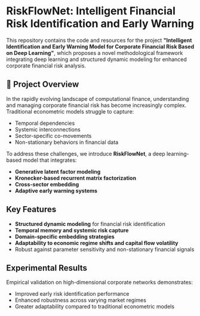 # RiskFlowNet: Intelligent Financial Risk Identification and Early Warning

This repository contains the code and resources for the project **"Intelligent Identification and Early Warning Model for Corporate Financial Risk Based on Deep Learning"**, which proposes a novel methodological framework integrating deep learning and structured dynamic modeling for enhanced corporate financial risk analysis.

## 🧠 Project Overview

In the rapidly evolving landscape of computational finance, understanding and managing corporate financial risk has become increasingly complex. Traditional econometric models struggle to capture:

- Temporal dependencies
- Systemic interconnections
- Sector-specific co-movements
- Non-stationary behaviors in financial data

To address these challenges, we introduce **RiskFlowNet**, a deep learning-based model that integrates:

- **Generative latent factor modeling**
- **Kronecker-based recurrent matrix factorization**
- **Cross-sector embedding**
- **Adaptive early warning systems**

##  Key Features

- **Structured dynamic modeling** for financial risk identification
- **Temporal memory and systemic risk capture**
- **Domain-specific embedding strategies**
- **Adaptability to economic regime shifts and capital flow volatility**
- Robust against parameter sensitivity and non-stationary financial signals

## Experimental Results

Empirical validation on high-dimensional corporate networks demonstrates:

- Improved early risk identification performance
- Enhanced robustness across varying market regimes
- Greater adaptability compared to traditional econometric models


